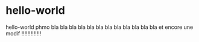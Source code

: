 # hello-world
hello-world phmo
bla bla bla
bla bla bla
bla bla bla
bla bla bla
et encore une modif !!!!!!!!!!!!!
